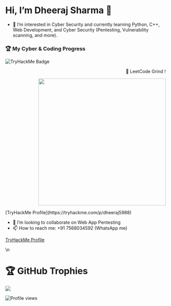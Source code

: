# Hi, I’m Dheeraj Sharma 👋
  
- 👀 I’m interested in Cyber Security and currently learning Python, C++, Web Development, and Cyber Security (Pentesting, Vulnerability scanning, and more).  
### 🏆 My Cyber & Coding Progress   
  ![TryHackMe Badge](https://tryhackme-badges.s3.amazonaws.com/dheeraj5988.png)  <p align="right">🚀 LeetCode Grind ! </p>
  <p align="right"><img src="https://leetcard.jacoblin.cool/dheeraj_5988?theme=dark&ext=heatmap" width="400"></p>
  [TryHackMe Profile](https://tryhackme.com/p/dheeraj5988)
  
- 💞️ I’m looking to collaborate on Web App Pentesting  
- 📫 How to reach me: +91 7568034592 (WhatsApp me)

[TryHackMe Profile](https://tryhackme.com/p/dheeraj5988)  
 
\n


# 🏆 GitHub Trophies

![](https://github-profile-trophy.vercel.app/?username=dheeraj5988&margin-w=8&margin-h=4&theme=onedark)


![Profile views](https://komarev.com/ghpvc/?username=dheeraj5988&label=Profile%20views&color=0e75b6&style=flat)
